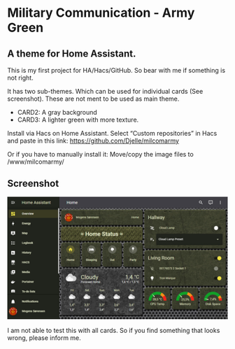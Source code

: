 # Military Communication - Army Green
## A theme for Home Assistant.

This is my first project for HA/Hacs/GitHub. So bear with me if something is not right.

It has two sub-themes. Which can be used for individual cards (See screenshot). These are not ment to be used as main theme.
- CARD2: A gray background
- CARD3: A lighter green with more texture.

Install via Hacs on Home Assistant. Select “Custom repositories” in Hacs and paste in this link: https://github.com/Djelle/milcomarmy

Or if you have to manually install it: Move/copy the image files to /www/milcomarmy/

## Screenshot
![Theme - Overview](docs/screenshot-1.jpg)

I am not able to test this with all cards. So if you find something that looks wrong, please inform me.
